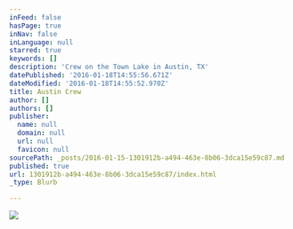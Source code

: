 ```yaml
---
inFeed: false
hasPage: true
inNav: false
inLanguage: null
starred: true
keywords: []
description: 'Crew on the Town Lake in Austin, TX'
datePublished: '2016-01-18T14:55:56.671Z'
dateModified: '2016-01-18T14:55:52.970Z'
title: Austin Crew
author: []
authors: []
publisher:
  name: null
  domain: null
  url: null
  favicon: null
sourcePath: _posts/2016-01-15-1301912b-a494-463e-8b06-3dca15e59c87.md
published: true
url: 1301912b-a494-463e-8b06-3dca15e59c87/index.html
_type: Blurb

---
```

![](https://the-grid-user-content.s3-us-west-2.amazonaws.com/9b8f708f-7cba-48a5-93f2-5b7c8e8bad0a.jpg)